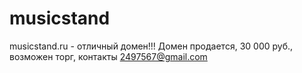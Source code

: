 # musicstand
musicstand.ru - отличный домен!!!
Домен продается, 30 000 руб., возможен торг, контакты 2497567@gmail.com
